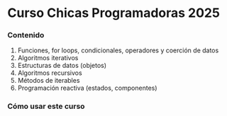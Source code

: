 # Curso Chicas Programadoras 2025

### Contenido

1. Funciones, for loops, condicionales, operadores y coerción de datos
2. Algoritmos iterativos
3. Estructuras de datos (objetos)
4. Algoritmos recursivos
5. Métodos de iterables
6. Programación reactiva (estados, componentes)

### Cómo usar este curso
